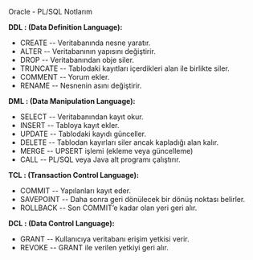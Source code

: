 Oracle - PL/SQL Notlarım

<b>DDL : (Data Definition Language):</b>
* CREATE       -- Veritabanında nesne yaratır.
* ALTER        -- Veritabanının yapısını değiştirir.
* DROP         -- Veritabanından obje siler.
* TRUNCATE     -- Tablodaki kayıtları içerdikleri alan ile birlikte siler.
* COMMENT      -- Yorum ekler.
* RENAME       -- Nesnenin asını değiştirir.

<b>DML : (Data Manipulation Language):</b>
* SELECT       -- Veritabanından kayıt okur.
* INSERT       -- Tabloya kayıt ekler.
* UPDATE       -- Tablodaki kayıdı günceller.
* DELETE       -- Tablodan kayırları siler ancak kapladığı alan kalır.
* MERGE        -- UPSERT işlemi (ekleme veya güncelleme)
* CALL         -- PL/SQL veya Java alt programı çalıştırır.

<b>TCL : (Transaction Control Language):</b>
* COMMIT       -- Yapılanları kayıt eder.
* SAVEPOINT    -- Daha sonra geri dönülecek bir dönüş noktası belirler.
* ROLLBACK     -- Son COMMIT’e kadar olan yeri geri alır.

<b>DCL : (Data Control Language):</b>
* GRANT        -- Kullanıcıya veritabanı erişim yetkisi verir.
* REVOKE       -- GRANT ile verilen yetkiyi geri alır.
